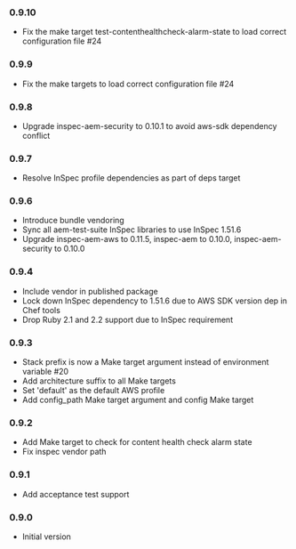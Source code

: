 ### 0.9.10
* Fix the make target test-contenthealthcheck-alarm-state to load correct configuration file #24

### 0.9.9
* Fix the make targets to load correct configuration file #24

### 0.9.8
* Upgrade inspec-aem-security to 0.10.1 to avoid aws-sdk dependency conflict

### 0.9.7
* Resolve InSpec profile dependencies as part of deps target

### 0.9.6
* Introduce bundle vendoring
* Sync all aem-test-suite InSpec libraries to use InSpec 1.51.6
* Upgrade inspec-aem-aws to 0.11.5, inspec-aem to 0.10.0, inspec-aem-security to 0.10.0

### 0.9.4
* Include vendor in published package
* Lock down InSpec dependency to 1.51.6 due to AWS SDK version dep in Chef tools
* Drop Ruby 2.1 and 2.2 support due to InSpec requirement

### 0.9.3
* Stack prefix is now a Make target argument instead of environment variable #20
* Add architecture suffix to all Make targets
* Set 'default' as the default AWS profile
* Add config_path Make target argument and config Make target

### 0.9.2
* Add Make target to check for content health check alarm state
* Fix inspec vendor path

### 0.9.1
* Add acceptance test support

### 0.9.0
* Initial version
